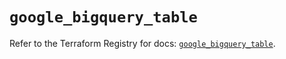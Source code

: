 # `google_bigquery_table`

Refer to the Terraform Registry for docs: [`google_bigquery_table`](https://registry.terraform.io/providers/hashicorp/google-beta/5.29.1/docs/resources/google_bigquery_table).
